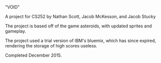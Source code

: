 "VOID"

A project for CS252 by Nathan Scott, Jacob McKesson, and Jacob Stucky

The project is based off of the game asteroids, with updated sprites and gameplay.

The project used a trial version of IBM's bluemix, which has since expired, rendering the storage of high scores useless.

Completed December 2015.
